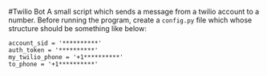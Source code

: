 #Twilio Bot
A small script which sends a message from a twilio account to a number.
Before running the program, create a `config.py` file which whose structure should be something like below:

```
account_sid = '**********'
auth_token = '**********'
my_twilio_phone = '+1**********'
to_phone = '+1**********'
```